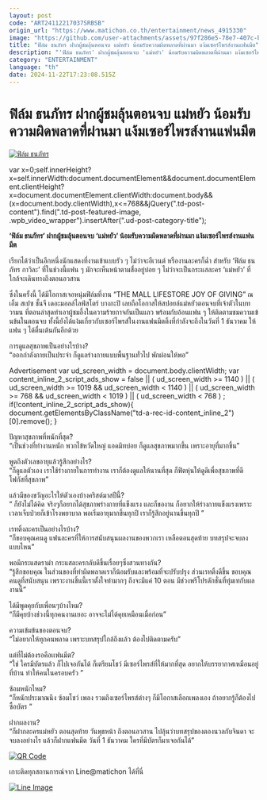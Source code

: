 ```yaml
---
layout: post
code: "ART24112217037SRBSB"
origin_url: "https://www.matichon.co.th/entertainment/news_4915330"
image: "https://github.com/user-attachments/assets/97f286e5-78e7-407c-b87e-489ccdaa6ef6"
title: "ฟิล์ม ธนภัทร ฝากผู้ชมลุ้นตอนจบ แม่หยัว น้อมรับความผิดพลาดที่ผ่านมา แง้มเซอร์ไพรส์งานแฟนมีต"
description: "'ฟิล์ม ธนภัทร' ฝากผู้ชมลุ้นตอนจบ 'แม่หยัว' น้อมรับความผิดพลาดที่ผ่านมา แง้มเซอร์ไพรส์งานแฟนมีต"
category: "ENTERTAINMENT"
language: "th"
date: 2024-11-22T17:23:08.515Z
---
```


# ฟิล์ม ธนภัทร ฝากผู้ชมลุ้นตอนจบ แม่หยัว น้อมรับความผิดพลาดที่ผ่านมา แง้มเซอร์ไพรส์งานแฟนมีต

[![](https://www.matichon.co.th/wp-content/uploads/2024/11/ฟิล์ม-ธนภัทร.jpg "ฟิล์ม ธนภัทร")](https://www.matichon.co.th/wp-content/uploads/2024/11/ฟิล์ม-ธนภัทร.jpg)

var x=0;self.innerHeight?x=self.innerWidth:document.documentElement&&document.documentElement.clientHeight?x=document.documentElement.clientWidth:document.body&&(x=document.body.clientWidth),x<=768&&jQuery(".td-post-content").find(".td-post-featured-image, .wpb\_video\_wrapper").insertAfter(".ud-post-category-title");

**‘ฟิล์ม ธนภัทร’ ฝากผู้ชมลุ้นตอนจบ ‘แม่หยัว’ น้อมรับความผิดพลาดที่ผ่านมา แง้มเซอร์ไพรส์งานแฟนมีต**

เรียกได้ว่าเป็นอีกหนึ่งนักแสดงที่งานเข้าแบบรัว ๆ ไม่ว่าจะอีเวนต์ หรืองานละครก็ฉ่ำ สำหรับ ‘ฟิล์ม ธนภัทร กาวิละ’ ที่ในช่วงนี้แฟน ๆ มักจะเห็นหน้าตามสื่ออยู่บ่อย ๆ ไม่ว่าจะเป็นกระแสละคร ‘แม่หยัว’ ที่ใกล้จะเดินทางถึงตอนอวสาน

ซึ่งในครั้งนี้ ได้มีโอกาสเจอหนุ่มฟิล์มที่งาน “THE MALL LIFESTORE JOY OF GIVING” ณ เอ็ม สเปซ ชั้นจี เดอะมอลล์ไลฟ์สโตร์ บางกะปิ เลยถือโอกาสให้สปอยล์แม่หยัวตอนจบที่เจ้าตัวในบทวามน ที่ตอนล่าสุดทำเอาผู้ชมอึ้งในความร้ายกาจกันเป็นแถว พร้อมกับอ้อนแฟน ๆ ให้ติดตามชมความเข้นข้นในตอนจบ ทั้งนี้ยังได้แง้มเกี่ยวกับเซอร์ไพรส์ในงานแฟนมีตติ้งที่กำลังจะถึงในวันที่ 1 ธันวาคม ให้แฟน ๆ ได้ตื่นเต้นกันอีกด้วย

การดูแลสุขภาพเป็นอย่างไรบ้าง?  
“ออกกำลังกายเป็นประจำ ก็ดูแลร่างกายแบบพื้นฐานทั่วไป พักผ่อนให้พอ”

Advertisement var ud\_screen\_width = document.body.clientWidth; var content\_inline\_2\_script\_ads\_show = false || ( ud\_screen\_width >= 1140 ) || ( ud\_screen\_width >= 1019 && ud\_screen\_width < 1140 ) || ( ud\_screen\_width >= 768 && ud\_screen\_width < 1019 ) || ( ud\_screen\_width < 768 ) ; if(!content\_inline\_2\_script\_ads\_show){ document.getElementsByClassName("td-a-rec-id-content\_inline\_2")\[0\].remove(); }

ปัญหาสุขภาพที่หนักที่สุด?  
“เป็นช่วงที่ทำงานหนัก พวกไข้หวัดใหญ่ แอดมิทบ่อย ก็ดูแลสุขภาพมากขึ้น เพราะอายุที่มากขึ้น”

พูดถึงตัวเลขอายุแล้วรู้สึกอย่างไร?  
“ก็ดูแลตัวเอง เราใช้ร่างกายในการทำงาน เราก็ต้องดูแลให้นานที่สุด ก็ฟิตหุ่นให้ดูดีเพื่อสุขภาพที่ดี โฟกัสที่สุขภาพ”

แล้วมีของขวัญอะไรให้ตัวเองบ้างคริสต์มาสปีนี้?  
” ก็ยังไม่ได้คิด จริงๆก็อยากได้สุขภาพร่างกายที่แข็งแรง และก็ของาน ก็อยากให้ร่างกายแข็งแรงเพราะเวลาเจ็บป่วยก็เข้าโรงพยาบาล พอเริ่มอายุมากขึ้นทุกปี เราก็รู้สึกอยู่นานขึ้นทุกปี ”

เรทติ้งละครเป็นอย่างไรบ้าง?  
“ก็ขอบคุณคนดู แฟนละครที่ให้การสนับสนุนผลงานของพวกเรา เหลือตอนสุดท้าย บทสรุปจะจบลงแบบไหน”

พอมีกระแสดราม่า กระแสละครกลับดีขึ้นเรื่อยๆซึ่งสวนทางกัน?  
“รู้สึกขอบคุณ ในส่วนของที่ทำผิดพลาดเราก็น้อมรับและพร้อมที่จะปรับปรุง ส่วนเรทติ้งดีขึ้น ขอบคุณคนดูที่สนับสนุน เพราะงานชิ้นนี้เราตั้งใจทำมากๆ ถึงจะมีแค่ 10 ตอน มีช่วงพรีโปรดักชั่นที่ทุ่มเทกับผลงานนี้”

ได้มีพูดคุยกับเพื่อนๆบ้างไหม?  
“ก็มีคุยบ้างช่วงนี้ทุกคนงานเยอะ อาจจะไม่ได้คุยเหมือนเมื่อก่อน”

ความเข้มข้นของตอนจบ?  
“ไม่อยากให้ทุกคนพลาด เพราะบทสรุปใกล้ถึงแล้ว ต้องไปติดตามครับ”

แต่ที่ไม่ต้องรอคือเเฟนมีต?  
“ใช่ ใครมีบัตรแล้ว ก็ไปเจอกันได้ ก็เตรียมโชว์ มีเซอร์ไพรส์ที่ให้มากที่สุด อยากให้บรรยากาศเหมือนอยู่ที่บ้าน ทำให้คนในครอบครัว ”

ซ้อมหนักไหม?  
“ก็หนักประมาณนึง ซ้อมโชว์ เพลง รวมถึงเซอร์ไพรส์ต่างๆ ก็มีโอกาสเลือกเพลงเอง ถ้าอยากรู้ก็ต้องไปซื้อบัตร ”

ฝากผลงาน?  
“ก็ฝากละครแม่หยัว ตอนสุดท้าย วันพุธหน้า ถึงตอนอวสาน ไปลุ้นว่าบทสรุปของตองนวลกับจินดา จะจบลงอย่างไร แล้วก็ฝากแฟนมีต วันที่ 1 ธันวาคม ใครที่มีบัตรก็มาเจอกันได้”

[![QR Code](https://www.matichon.co.th/wp-content/uploads/2023/07/wob1371z.jpg)](https://lin.ee/ht0nDxX)

เกาะติดทุกสถานการณ์จาก Line@matichon ได้ที่นี่

[![Line Image](https://www.matichon.co.th/wp-content/uploads/2023/07/th.png)](https://lin.ee/ht0nDxX)